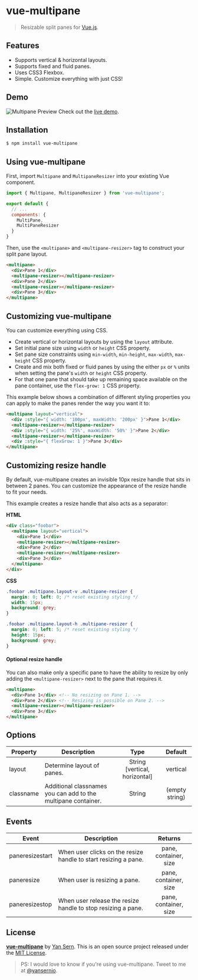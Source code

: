# vue-multipane
> Resizable split panes for [Vue.js](http://vuejs.org).

## Features

* Supports vertical & horizontal layouts.
* Supports fixed and fluid panes.
* Uses CSS3 Flexbox.
* Simple. Customize everything with just CSS!

## Demo

![Multipane Preview](https://raw.githubusercontent.com/yansern/vue-multipane/master/demo/preview.gif)
Check out the [live demo](https://yansern.github.io/vue-multipane/demo/index.html).

## Installation
```bash
$ npm install vue-multipane
```

## Using vue-multipane

First, import `Multipane` and `MultipaneResizer` into your existing Vue component.
```js
import { Multipane, MultipaneResizer } from 'vue-multipane';

export default {
  // ...
  components: {
    MultiPane,
    MultiPaneResizer
  }
}
```

Then, use the `<multipane>` and `<multipane-resizer>` tag to construct your split pane layout.
```html
<multipane>
  <div>Pane 1</div>
  <multipane-resizer></multipane-resizer>
  <div>Pane 2</div>
  <multipane-resizer></multipane-resizer>
  <div>Pane 3</div>
</multipane>
```

## Customizing vue-multipane
You can customize everything using CSS.

* Create vertical or horizontal layouts by using the `layout` attribute.
* Set initial pane size using `width` or `height` CSS property.
* Set pane size constraints using `min-width`, `min-height`, `max-width`, `max-height` CSS property.
* Create and mix both fixed or fluid panes by using the either `px` or `%` units when setting the pane's `width` or `height` CSS property.
* For that one pane that should take up remaining space available on the pane container, use the `flex-grow: 1` CSS property.

This example below shows a combination of different styling properties you can apply to make the panes render the way you want it to:
```html
<multipane layout="vertical">
  <div :style="{ width: '100px', maxWidth: '200px' }">Pane 1</div>
  <multipane-resizer></multipane-resizer>
  <div :style="{ width: '25%', maxWidth: '50%' }">Pane 2</div>
  <multipane-resizer></multipane-resizer>
  <div :style="{ flexGrow: 1 }">Pane 3</div>
</multipane>

```

## Customizing resize handle
By default, vue-multipane creates an invisible 10px resize handle that sits in between 2 panes. You can customize the appearance of the resize handle to fit your needs.

This example creates a resize handle that also acts as a separator:

**HTML**
```html
<div class="foobar">
  <multipane layout="vertical">
    <div>Pane 1</div>
    <multipane-resizer></multipane-resizer>
    <div>Pane 2</div>
    <multipane-resizer></multipane-resizer>
    <div>Pane 3</div>
  </multipane>
</div>
```

**CSS**
```css
.foobar .multipane.layout-v .multipane-resizer {
  margin: 0; left: 0; /* reset existing styling */
  width: 15px;
  background: grey;
}

.foobar .multipane.layout-h .multipane-resizer {
  margin: 0; left: 5; /* reset existing styling */
  height: 15px;
  background: grey;
}

```

#### Optional resize handle
You can also make only a specific pane to have the ability to resize by only adding the `<multipane-resizer>` next to the pane that requires it.

```html
<multipane>
  <div>Pane 1</div> <!-- No resizing on Pane 1. -->
  <div>Pane 2</div> <!-- Resizing is possible on Pane 2. -->
  <multipane-resizer></multipane-resizer>
  <div>Pane 3</div>
</multipane>
```

## Options
|    Property    |    Description   |   Type   |	Default	|
| -----------------  | ---------------- | :--------: | :----------: |
| layout       | Determine layout of panes. |String [vertical, horizontal] |vertical |
| classname    | Additional classnames you can add to the multipane container. |String | (empty string) |


## Events
|    Event    |    Description   |   Returns   |
| -----------------  | ---------------- | :--------: |
| paneresizestart    | When user clicks on the resize handle to start resizing a pane. | pane, container, size |
| paneresize    | When user is resizing a pane. | pane, container, size |
| paneresizestop    | When user release the resize handle to stop resizing a pane. | pane, container, size |

## License
**[vue-multipane](https://github.com/yansern/vue-multipane)** by [Yan Sern](https://twitter.com/yansernio). This is an open source project released under the [MIT License](LICENSE).

> PS: I would love to know if you're using vue-multipane. Tweet to me at [@yansernio](https://twitter.com/yansernio).
